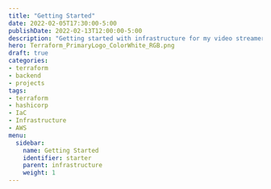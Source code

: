 ```yaml
---
title: "Getting Started"
date: 2022-02-05T17:30:00-5:00
publishDate: 2022-02-13T12:00:00-5:00
description: "Getting started with infrastructure for my video streamer project"
hero: Terraform_PrimaryLogo_ColorWhite_RGB.png
draft: true
categories:
- terraform
- backend
- projects
tags:
- terraform
- hashicorp
- IaC
- Infrastructure
- AWS
menu:
  sidebar:
    name: Getting Started
    identifier: starter
    parent: infrastructure
    weight: 1
---
```

